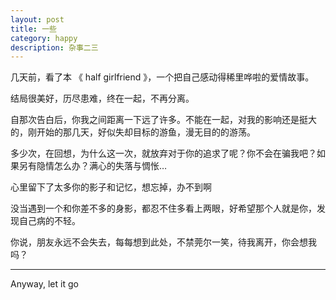 ```yaml
---
layout: post
title: 一些
category: happy
description: 杂事二三
---
```


几天前，看了本 《 half girlfriend 》，一个把自己感动得稀里哗啦的爱情故事。

结局很美好，历尽患难，终在一起，不再分离。

自那次告白后，你我之间距离一下远了许多。不能在一起，对我的影响还是挺大的，刚开始的那几天，好似失却目标的游鱼，漫无目的的游荡。

多少次，在回想，为什么这一次，就放弃对于你的追求了呢？你不会在骗我吧？如果另有隐情怎么办？满心的失落与惆怅…

心里留下了太多你的影子和记忆，想忘掉，办不到啊

没当遇到一个和你差不多的身影，都忍不住多看上两眼，好希望那个人就是你，发现自己病的不轻。

你说，朋友永远不会失去，每每想到此处，不禁莞尔一笑，待我离开，你会想我吗？

---

Anyway, let it go

